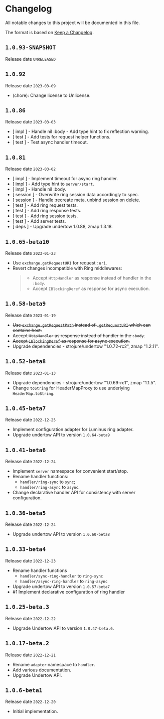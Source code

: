 # Changelog

All notable changes to this project will be documented in this file.

The format is based on [Keep a Changelog](https://keepachangelog.com/en/1.0.0/).

## `1.0.93-SNAPSHOT`

Release date `UNRELEASED`



## `1.0.92`

Release date `2023-03-09`

- (chore): Change license to Unlicense.

## `1.0.86`

Release date `2023-03-03`

- \[ impl ] - Handle nil :body - Add type hint to fix reflection warning.
- \[ test ] - Add tests for request helper functions.
- \[ test ] - Test async handler timeout.

## `1.0.81`

Release date `2023-03-02`

- \[ impl ] - Implement timeout for async ring handler.
- \[ impl ] - Add type hint to `server/start`.
- \[ impl ] - Handle nil :body.
- \[ session ] - Overwrite ring session data accordingly to spec.
- \[ session ] - Handle :recreate meta, unbind session on delete.
- \[ test ] - Add ring request tests.
- \[ test ] - Add ring response tests.
- \[ test ] - Add ring session tests.
- \[ test ] - Add server tests.
- \[ deps ] - Upgrade undertow 1.0.88, zmap 1.3.18.

## `1.0.65-beta10`

Release date `2023-01-23`

- Use `exchange.getRequestURI` for request `:uri`.
- Revert changes incompatible with Ring middlewares:
  > - Accept `HttpHandler` as response instead of handler in the `:body`.
  > - Accept `IBlockingDeref` as response for async execution.

## `1.0.58-beta9`

Release date `2023-01-19`

- ~~Use `exchange.getRequestPath` instead of `.getRequestURI` which can contains
  host.~~
- ~~Accept `HttpHandler` as response instead of handler in the `:body`.~~
- ~~Accept `IBlockingDeref` as response for async execution.~~
- Upgrade dependencies - strojure/undertow "1.0.72-rc2", zmap "1.2.11".

## `1.0.52-beta8`

Release date `2023-01-13`

- Upgrade dependencies - strojure/undertow "1.0.69-rc1", zmap "1.1.5".
- Change `toString` for HeaderMapProxy to use underlying `HeaderMap.toString`.

## `1.0.45-beta7`

Release date `2022-12-25`

- Implement configuration adapter for Luminus ring adapter.
- Upgrade undertow API to version `1.0.64-beta9`

## `1.0.41-beta6`

Release date `2022-12-24`

- Implement `server` namespace for convenient start/stop.
- Rename handler functions:
    - `handler/ring-sync` to `sync`;
    - `handler/ring-async` to `async`.
- Change declarative handler API for consistency with server configuration.

## `1.0.36-beta5`

Release date `2022-12-24`

- Upgrade undertow API to version `1.0.60-beta8`

## `1.0.33-beta4`

Release date `2022-12-23`

- Rename handler functions
    - `handler/sync-ring-handler` to `ring-sync`
    - `handler/async-ring-handler` to `ring-async`
- Upgrade undertow API to version `1.0.57-beta7`
- #1 Implement declarative configuration of ring handler

## `1.0.25-beta.3`

Release date `2022-12-22`

- Upgrade Undertow API to version `1.0.47-beta.6`.

## `1.0.17-beta.2`

Release date `2022-12-21`

- Rename `adapter` namespace to `handler`.
- Add various documentation.
- Upgrade Undertow API.

## `1.0.6-beta1`

Release date `2022-12-20`

- Initial implementation.
